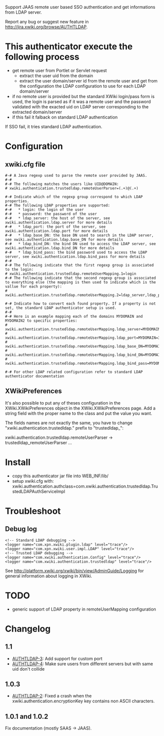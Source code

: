 Support JAAS remote user based SSO authentication and get informations from LDAP server.

Report any bug or suggest new feature in http://jira.xwiki.org/browse/AUTHTLDAP.

# This authenticator execute the following process

* get remote user from Portlet or Servlet request
  * extract the user uid from the domain
  * extract the user domain/server id from the remote user and get from the configuration the LDAP configuration to use for each LDAP domain/server
* if no remote user is provided but the standard XWiki login/pass form is used, the login is parsed as if it was a remote user and the password validated with the exacted uid on LDAP server corresponding to the extracted domain/server 
* if this fail it falback on standard LDAP authentication

If SSO fail, it tries standard LDAP authentication.

# Configuration

## xwiki.cfg file

    #-# A Java regexp used to parse the remote user provided by JAAS.
    #-# 
    #-# The following matches the users like UID@DOMAIN:
    # xwiki.authentication.trustedldap.remoteUserParser=(.+)@(.+)
    
    #-# Indicate which of the regexp group correspond to which LDAP properties.
    #-# The following LDAP properties are supported:
    #-#   * login: the login of the user
    #-#   * password: the password of the user
    #-#   * ldap_server: the host of the server, see xwiki.authentication.ldap.server for more details
    #-#   * ldap_port: the port of the server, see xwiki.authentication.ldap.port for more details
    #-#   * ldap_base_DN: the base DN used to search in the LDAP server, see xwiki.authentication.ldap.base_DN for more details
    #-#   * ldap_bind_DN: the bind DN used to access the LDAP server, see xwiki.authentication.ldap.bind_DN for more details
    #-#   * ldap_bind_pass: the bind password used to access the LDAP server, see xwiki.authentication.ldap.bind_pass for more details
    #-# 
    #-# The following indicate that the first regexp group is associated to the login:
    # xwiki.authentication.trustedldap.remoteUserMapping.1=login
    #-# The following indicate that the second regexp group is associated to everything else (the mapping is then used to indicate which is the vallue for each property):
    # xwiki.authentication.trustedldap.remoteUserMapping.2=ldap_server,ldap_port,ldap_base_DN,ldap_bind_DN,ldap_bind_pass
    
    #-# Indicate how to convert each found property. If a property is not set, the standard LDAP authenticator setup is used.
    #-# 
    #-# Here is an example mapping each of the domains MYDOMAIN and MYDOMAIN2 to specific properties:
    # xwiki.authentication.trustedldap.remoteUserMapping.ldap_server=MYDOMAIN=my.domain.com|MYDOMAIN2=my.domain2.com
    # xwiki.authentication.trustedldap.remoteUserMapping.ldap_port=MYDOMAIN=388|MYDOMAIN2=387
    # xwiki.authentication.trustedldap.remoteUserMapping.ldap_base_DN=MYDOMAIN=dc=my,dc=domain,dc=com|MYDOMAIN2=dc=my,dc=domain2,dc=com
    # xwiki.authentication.trustedldap.remoteUserMapping.ldap_bind_DN=MYDOMAIN=cn=bind,dc=my,dc=domain,dc=com|MYDOMAIN2=cn=bind,dc=my,dc=domain2,dc=com
    # xwiki.authentication.trustedldap.remoteUserMapping.ldap_bind_pass=MYDOMAIN=password|MYDOMAIN2=password2
    
    #-# For other LDAP related configuration refer to standard LDAP authenticator documentation

## XWikiPreferences

It's also possible to put any of theses configuration in the XWiki.XWikiPreferences object in the XWiki.XWikiPreferences page. Add a string field with the proper name to the class and put the value you want.

The fields names are not exactly the same, you have to change "xwiki.authentication.trustedldap." prefix to "trustedldap_":

xwiki.authentication.trustedldap.remoteUserParser -> trustedldap_remoteUserParser
...

# Install

* copy this authenticator jar file into WEB_INF/lib/
* setup xwiki.cfg with:
xwiki.authentication.authclass=com.xwiki.authentication.trustedldap.TrustedLDAPAuthServiceImpl

# Troubleshoot

## Debug log

    <!-- Standard LDAP debugging -->
    <logger name="com.xpn.xwiki.plugin.ldap" level="trace"/>
    <logger name="com.xpn.xwiki.user.impl.LDAP" level="trace"/>
    <!-- Trusted LDAP debugging -->
    <logger name="com.xwiki.authentication.Config" level="trace"/>
    <logger name="com.xwiki.authentication.trustedldap" level="trace"/>

See http://platform.xwiki.org/xwiki/bin/view/AdminGuide/Logging for general information about logging in XWiki.

# TODO

* generic support of LDAP property in remoteUserMapping configuration

# Changelog

## 1.1

* [AUTHTLDAP-3](http://jira.xwiki.org/browse/AUTHTLDAP-3): Add support for custom port
* [AUTHTLDAP-4](http://jira.xwiki.org/browse/AUTHTLDAP-4): Make sure users from different servers but with same uid don't collide

## 1.0.3

* [AUTHTLDAP-2](http://jira.xwiki.org/browse/AUTHTLDAP-2): Fixed a crash when the xwiki.authentication.encryptionKey key contains non ASCII characters.

## 1.0.1 and 1.0.2

Fix documentation (mostly SAAS -> JAAS).
